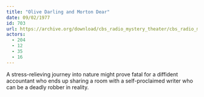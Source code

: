 ```yaml
---
title: "Olive Darling and Morton Dear"
date: 09/02/1977
id: 703
url: https://archive.org/download/cbs_radio_mystery_theater/cbs_radio_mystery_theater-0701-0750.zip/cbs_radio_mystery_theater-0701-0750%2Fcbsrmt_0703_olive_darling_and_morton_dear.mp3
actors:
  - 204
  - 12
  - 35
  - 16
---
```

A stress-relieving journey into nature might prove fatal for a diffident accountant who ends up sharing a room with a self-proclaimed writer who can be a deadly robber in reality.